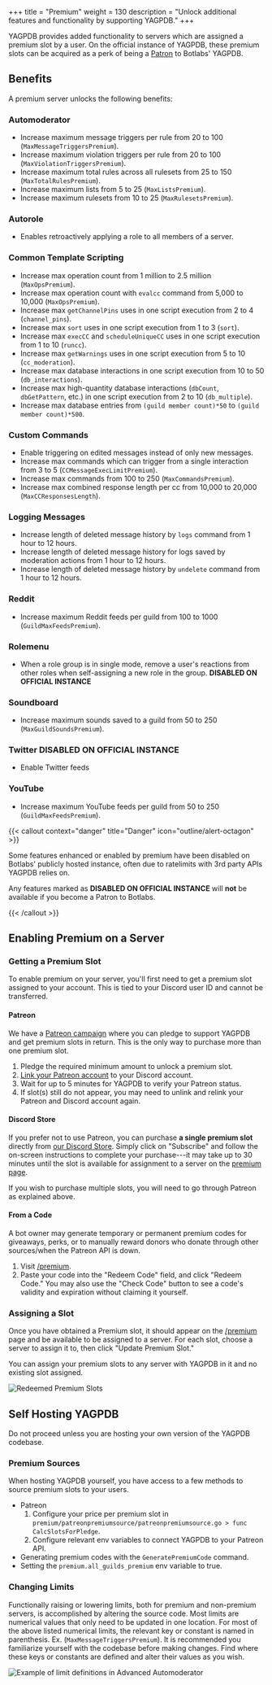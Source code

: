 +++
title = "Premium"
weight = 130
description = "Unlock additional features and functionality by supporting YAGPDB."
+++

YAGPDB provides added functionality to servers which are assigned a premium slot by a user. On the official instance of
YAGPDB, these premium slots can be acquired as a perk of being a [Patron](https://www.patreon.com/yagpdb) to Botlabs'
YAGPDB.

## Benefits

A premium server unlocks the following benefits:

### Automoderator

- Increase maximum message triggers per rule from 20 to 100 (`MaxMessageTriggersPremium`).
- Increase maximum violation triggers per rule from 20 to 100 (`MaxViolationTriggersPremium`).
- Increase maximum total rules across all rulesets from 25 to 150 (`MaxTotalRulesPremium`).
- Increase maximum lists from 5 to 25 (`MaxListsPremium`).
- Increase maximum rulesets from 10 to 25 (`MaxRulesetsPremium`).

### Autorole

- Enables retroactively applying a role to all members of a server.

### Common Template Scripting

- Increase max operation count from 1 million to 2.5 million (`MaxOpsPremium`).
- Increase max operation count with `evalcc` command from 5,000 to 10,000 (`MaxOpsPremium`).
- Increase max `getChannelPins` uses in one script execution from 2 to 4 (`channel_pins`).
- Increase max `sort` uses in one script execution from 1 to 3 (`sort`).
- Increase max `execCC` and `scheduleUniqueCC` uses in one script execution from 1 to 10 (`runcc`).
- Increase max `getWarnings` uses in one script execution from 5 to 10 (`cc_moderation`).
- Increase max database interactions in one script execution from 10 to 50 (`db_interactions`).
- Increase max high-quantity database interactions (`dbCount`, `dbGetPattern`, etc.) in one script execution from 2 to
  10 (`db_multiple`).
- Increase max database entries from `(guild member count)*50` to `(guild member count)*500`.

### Custom Commands

- Enable triggering on edited messages instead of only new messages.
- Increase max commands which can trigger from a single interaction from 3 to 5 (`CCMessageExecLimitPremium`).
- Increase max commands from 100 to 250 (`MaxCommandsPremium`).
- Increase max combined response length per cc from 10,000 to 20,000 (`MaxCCResponsesLength`).

### Logging Messages

- Increase length of deleted message history by `logs` command from 1 hour to 12 hours.
- Increase length of deleted message history for logs saved by moderation actions from 1 hour to 12 hours.
- Increase length of deleted message history by `undelete` command from 1 hour to 12 hours.

### Reddit

- Increase maximum Reddit feeds per guild from 100 to 1000 (`GuildMaxFeedsPremium`).

### Rolemenu

- When a role group is in single mode, remove a user's reactions from other roles when self-assigning a new role in the
  group. **DISABLED ON OFFICIAL INSTANCE**

### Soundboard

- Increase maximum sounds saved to a guild from 50 to 250 (`MaxGuildSoundsPremium`).

### Twitter **DISABLED ON OFFICIAL INSTANCE**

- Enable Twitter feeds

### YouTube

- Increase maximum YouTube feeds per guild from 50 to 250 (`GuildMaxFeedsPremium`).

{{< callout context="danger" title="Danger" icon="outline/alert-octagon" >}}

Some features enhanced or enabled by premium have been disabled on Botlabs' publicly hosted instance, often due to
ratelimits with 3rd party APIs YAGPDB relies on.

Any features marked as **DISABLED ON OFFICIAL INSTANCE** will **not** be available if you become a Patron to Botlabs.

{{< /callout >}}

## Enabling Premium on a Server

### Getting a Premium Slot

To enable premium on your server, you'll first need to get a premium slot assigned to your account. This is tied to your
Discord user ID and cannot be transferred.

#### Patreon

We have a [Patreon campaign](https://www.patreon.com/yagpdb) where you can pledge to support YAGPDB and get premium
slots in return. This is the only way to purchase more than one premium slot.

1. Pledge the required minimum amount to unlock a premium slot.
2. [Link your Patreon account][p-link] to your Discord account.
3. Wait for up to 5 minutes for YAGPDB to verify your Patreon status.
4. If slot(s) still do not appear, you may need to unlink and relink your Patreon and Discord account again.

[p-link]: https://support.patreon.com/hc/en-us/articles/212052266-How-do-I-get-my-Discord-Rewards-#h_21f22930-84c5-4950-b6b1-3e83312f66dc

#### Discord Store

If you prefer not to use Patreon, you can purchase **a single premium slot** directly from [our Discord Store][d-store].
Simply click on "Subscribe" and follow the on-screen instructions to complete your purchase---it may take up to 30
minutes until the slot is available for assignment to a server on the [premium page](https://yagpdb.xyz/premium).

If you wish to purchase multiple slots, you will need to go through Patreon as explained above.

[d-store]: https://discord.com/application-directory/204255083083333633/store

#### From a Code

A bot owner may generate temporary or permanent premium codes for giveaways, perks, or to manually reward donors who
donate through other sources/when the Patreon API is down.

1. Visit [/premium](https://yagpdb.xyz/premium).
2. Paste your code into the "Redeem Code" field, and click "Redeem Code." You may also use the "Check Code" button to
   see a code's validity and expiration without claiming it yourself.

### Assigning a Slot

Once you have obtained a Premium slot, it should appear on the [/premium](https://yagpdb.xyz/premium) page and be
available to be assigned to a server. For each slot, choose a server to assign it to, then click "Update Premium Slot."

You can assign your premium slots to any server with YAGPDB in it and no existing slot assigned.

![Redeemed Premium Slots](slots_premium.png)

## Self Hosting YAGPDB

Do not proceed unless you are hosting your own version of the YAGPDB codebase.

### Premium Sources

When hosting YAGPDB yourself, you have access to a few methods to source premium slots to your users.

- Patreon
  1. Configure your price per premium slot in `premium/patreonpremiumsource/patreonpremiumsource.go > func
CalcSlotsForPledge`.
  2. Configure relevant env variables to connect YAGPDB to your Patreon API.
- Generating premium codes with the `GeneratePremiumCode` command.
- Setting the `premium.all_guilds_premium` env variable to true.

### Changing Limits

Functionally raising or lowering limits, both for premium and non-premium servers, is accomplished by altering the
source code. Most limits are numerical values that only need to be updated in one location. For most of the above listed
numerical limits, the relevant key or constant is named in parenthesis. Ex. (`MaxMessageTriggersPremium`). It is
recommended you familiarize yourself with the codebase before making changes. Find where these keys or constants are
defined and alter their values as you wish.

![Example of limit definitions in Advanced Automoderator](limits_example.png)
